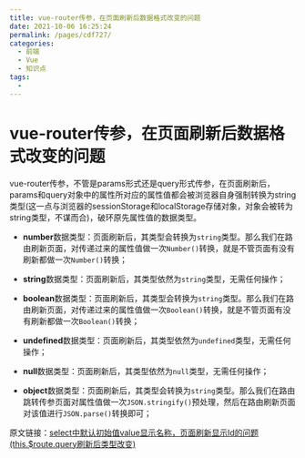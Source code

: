 ```yaml
---
title: vue-router传参，在页面刷新后数据格式改变的问题
date: 2021-10-06 16:25:24
permalink: /pages/cdf727/
categories:
  - 前端
  - Vue
  - 知识点
tags:
  - 
---
```

# vue-router传参，在页面刷新后数据格式改变的问题

vue-router传参，不管是params形式还是query形式传参，在页面刷新后，params和query对象中的属性所对应的属性值都会被浏览器自身强制转换为string类型(这一点与浏览器的sessionStorage和localStorage存储对象，对象会被转为string类型，不谋而合)，破环原先属性值的数据类型。

* **number**数据类型：页面刷新后，其类型会转换为`string`类型。那么我们在路由刷新页面，对传递过来的属性值做一次`Number()`转换，就是不管页面有没有刷新都做一次`Number()`转换；

* **string**数据类型：页面刷新后，其类型依然为`string`类型，无需任何操作；

* **boolean**数据类型：页面刷新后，其类型会转换为`string`类型。那么我们在路由刷新页面，对传递过来的属性值做一次`Boolean()`转换，就是不管页面有没有刷新都做一次`Boolean()`转换；

* **undefined**数据类型：页面刷新后，其类型依然为`undefined`类型，无需任何操作；

* **null**数据类型：页面刷新后，其类型依然为```null```类型，无需任何操作；

* **object**数据类型：页面刷新后，其类型会转换为`string`类型。那么我们在路由跳转传参页面对属性值做一次`JSON.stringify()`预处理，然后在路由刷新页面对该值进行`JSON.parse()`转换即可；

原文链接：[select中默认初始值value显示名称，页面刷新显示Id的问题 (this.$route.query刷新后类型改变)](https://www.cnblogs.com/zzm131400/p/15042631.html)

